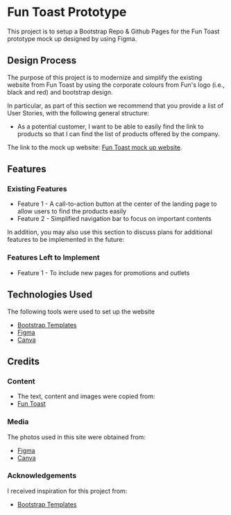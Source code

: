 # Fun Toast Prototype 
This project is to setup a Bootstrap Repo & Github Pages for the Fun Toast prototype mock up designed by using Figma.

## Design Process

The purpose of this project is to modernize and simplify the existing website from Fun Toast by using the corporate colours from Fun's logo (i.e., black and red) and bootstrap design.

In particular, as part of this section we recommend that you provide a list of User Stories, with the following general structure:

* As a potential customer, I want to be able to easily find the link to products so that I can find the list of products offered by the company.

The link to the mock up website: [Fun Toast mock up website](https://phayhy.github.io/panada-testv1/).

## Features
### Existing Features
* Feature 1 - A call-to-action button at the center of the landing page to allow users to find the products easily 
* Feature 2 - Simplified navigation bar to focus on important contents

In addition, you may also use this section to discuss plans for additional features to be implemented in the future:

### Features Left to Implement
* Feature 1 - To include new pages for promotions and outlets

## Technologies Used
The following tools were used to set up the website

* [Bootstrap Templates](https://startbootstrap.com/templates)
* [Figma](https://www.figma.com/)
* [Canva](https://www.canva.com/en_gb/)


## Credits
### Content
* The text, content and images were copied from:
* [Fun Toast](https://www.funtoast.com.sg/)

### Media
The photos used in this site were obtained from:

* [Figma](https://www.figma.com/)
* [Canva](https://www.canva.com/en_gb/)

### Acknowledgements
I received inspiration for this project from:

* [Bootstrap Templates](https://startbootstrap.com/templates)
